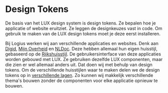 # Design Tokens

[digid]: https://digid.nl/
[lagen]: /docs/design-tokens-lagen--docs
[mijn-overheid]: https://www.mijnoverheid.nl/
[nldoc]: https://www.digitoegankelijk.nl/nieuws/publicatietool-nldoc
[rijkshuisstijl]: https://www.rijkshuisstijl.nl/publiek

<!-- TODO: (LUX-27) linken "installeren" (einde vd paragraaf) naar installatiehandleiding -->

De basis van het LUX design system is design tokens. Ze bepalen hoe je applicatie of website eruitziet. Ze leggen de designkeuzes vast in code. Om gebruik te maken van de LUX design tokens moet je deze eerst installeren.

Bij Logius werken wij aan verschillende applicaties en websites. Denk aan [Digid][digid], [Mijn Overheid][mijn-overheid] en [NLDoc][nldoc]. Deze hebben allemaal hun eigen huisstijl, gebaseerd op de [Rijkshuisstijl][rijkshuisstijl]. De gebruikersinterface van deze applicaties worden gebouwd met LUX. Ze gebruiken dezelfde LUX componenten, maar die zien er wel allemaal anders uit. Dat doen wij met behulp van design tokens. Om de verschillende huisstijlen waar te maken delen we de design tokens op in [verschillende lagen][lagen]. Zo kunnen wij makkelijk verschillende thema's bouwen zonder de componenten voor elke applicatie opnieuw te bouwen.
